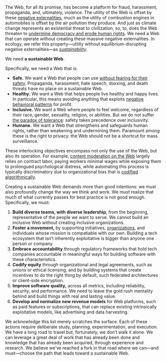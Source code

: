 The Web, for all its promise, has become a platform for fraud, harassment, propaganda, and, ultimately, violence. The utility of the Web is offset by these [negative externalities][ne], much as the utility of combustion engines in automobiles is offset by the air pollution they produce. And just as climate change represents an existential threat to civilization, so, to, does the Web threaten to [undermine democracy and erode human rights][rd]. We need a Web that can operate without creating these massive negative externalities. In ecology, we refer this property—utility without equilibrium-disrupting negative externalities—as [_sustainability_][su].

We need **a sustainable Web**.

Specifically, we need a Web that is:

- **Safe.** We want a Web that people can use [without fearing for their safety][sl]. Propaganda, harassment, hate speech, doxxing, and death threats have no place on a sustainable Web.
- **Healthy.** We want a Web that helps people live healthy and happy lives. In particular, this means avoiding anything that exploits [negative behavioral patterns][na] for profit.
- **Inclusive.** We want a Web where people to feel welcome, regardless of their race, gender, sexuality, religion, or abilities. But we do not suffer [the paradox of tolerance][pa]: safety takes precedence over inclusivity.
- **Humane.** We want a Web that strengthens and safeguards human rights, rather than weakening and undermining them. Paramount among these is the right to privacy: the Web should not be a shortcut for mass surveillance.

These interlocking objectives encompass not only the use of the Web, but also its operation. For example, [content moderation on the Web][cm] largely relies on contract labor, paying workers minimal wages while exposing them to prolongued psychological distress, while automating this process is typically discriminatory due to organizational bias that is [codified algorithmically][al].

Creating a sustainable Web demands more than good intentions: we must also profoundly change the way we think and work. We must realize that much of what currently passes for best practice is not good enough. Specifically, we must:

1. **Build diverse teams, with diverse leadership**, from the beginning, representative of the people we want to serve. We cannot build an inclusive Web without creating inclusive organizations.
2. **Foster a movement,** by supporting initiatives, [organizations][bt], and individuals whose mission is compatiable with our own. Building a tech ecosystem that isn’t inherently exploitative is bigger than anyone one person or company.
3. **Embrace accountability** through regulatory frameworks that hold tech companies accountable in meaningful ways for building software with these characteristics.
4. **Codify equity** through organizational and legal agreements, such as unions or ethical licensing, and by building systems that create incentives to do the right thing by default, such federated architectures or client-side encryption.
5. **Improve software quality,** across all metrics, including reliability, security, and performance. We need to leave the gold rush mentality behind and build things with real and lasting value.
6. **Develop and normalize new revenue models** for Web platforms, such as paid features or subscriptions, that can replace existing intrinsically exploitative models, like advertising and data harvesting.

We acknowledge this list merely scratches the surface. Each of these actions require deliberate study, planning, experimentation, and execution. We have a long road to travel but, fortunately, we don’t walk it alone. We can leverage a great deal of work that has already been done and knowledge that has already been acquired, through experience and research. We believe we’ve reached a fork in that road where we can—and must—choose the path that leads toward a sustainable Web.

[su]: https://en.wikipedia.org/wiki/Sustainability	"Sustainability"
[ne]: https://en.wikipedia.org/wiki/Externality#Negative	"Negative Externality"

[rd]: https://yalereview.yale.edu/computational-propaganda  "Computational Propaganda"
[sl]: https://slate.com/technology/2019/04/black-feminists-alt-right-twitter-gamergate.html  "The Black Feminists Who Saw the Alt-Right Threat Coming"
[na]: https://www.ted.com/talks/lisa_nakamura_the_internet_is_a_trash_fire_here_s_how_to_fix_it "The internet is a trash fire. Here's how to fix it."

[pa]: https://en.wikipedia.org/wiki/Paradox_of_tolerance	"Paradox of tolerance"

[cm]: https://www.newyorker.com/news/q-and-a/the-underworld-of-online-content-moderation	"The Underworld of Online Content Moderation"

[al]: https://www.vox.com/2018/4/3/17168256/google-racism-algorithms-technology "How search engines are making us more racist"
[bt]: https://www.buildtechwetrust.com/	"Build Tech We Trust"
